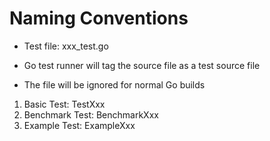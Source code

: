 # Naming Conventions

- Test file: xxx_test.go

- Go test runner will tag the source file as a test source file
- The file will be ignored for normal Go builds

1. Basic Test: TestXxx
2. Benchmark Test: BenchmarkXxx
3. Example Test: ExampleXxx
